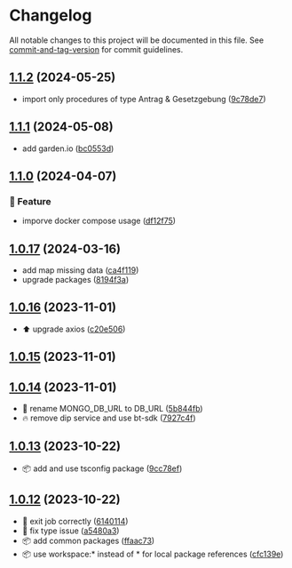 # Changelog

All notable changes to this project will be documented in this file. See [commit-and-tag-version](https://github.com/absolute-version/commit-and-tag-version) for commit guidelines.

## [1.1.2](https://github.com/demokratie-live/democracy-development/compare/crawler@v1.1.1...crawler@v1.1.2) (2024-05-25)


* import only procedures of type Antrag & Gesetzgebung ([9c78de7](https://github.com/demokratie-live/democracy-development/commit/9c78de7155ce8d29d38450c99dddcbfae2e872e2))

## [1.1.1](https://github.com/demokratie-live/democracy-development/compare/crawler@v1.1.0...crawler@v1.1.1) (2024-05-08)


* add garden.io ([bc0553d](https://github.com/demokratie-live/democracy-development/commit/bc0553d2dbae414c2d9f418dc06530bcc2ea82e7))

## [1.1.0](https://github.com/demokratie-live/democracy-development/compare/crawler@v1.0.17...crawler@v1.1.0) (2024-04-07)


### 🚀 Feature

* imporve docker compose usage ([df12f75](https://github.com/demokratie-live/democracy-development/commit/df12f751199dc85ac0ca7d9425d09faf3af836ea))

## [1.0.17](https://github.com/demokratie-live/democracy-development/compare/crawler@v1.0.16...crawler@v1.0.17) (2024-03-16)


* add map missing data ([ca4f119](https://github.com/demokratie-live/democracy-development/commit/ca4f119f966c666528479a18d19bcb735460a387))
* upgrade packages ([8194f3a](https://github.com/demokratie-live/democracy-development/commit/8194f3aa5aaaaf6757d6040978d920bd5e611105))

## [1.0.16](https://github.com/demokratie-live/democracy-development/compare/crawler@v1.0.15...crawler@v1.0.16) (2023-11-01)


* ⬆️ upgrade axios ([c20e506](https://github.com/demokratie-live/democracy-development/commit/c20e5065941172d6b4876b3927167d35d58ba38d))

## [1.0.15](https://github.com/demokratie-live/democracy-development/compare/crawler@v1.0.14...crawler@v1.0.15) (2023-11-01)

## [1.0.14](https://github.com/demokratie-live/democracy-development/compare/crawler@v1.0.13...crawler@v1.0.14) (2023-11-01)


* 🐛 rename MONGO_DB_URL to DB_URL ([5b844fb](https://github.com/demokratie-live/democracy-development/commit/5b844fb2e2ad2617e3a235b6fd66fdf2d17abe2e))
* 🔥 remove dip service and use bt-sdk ([7927c4f](https://github.com/demokratie-live/democracy-development/commit/7927c4f4205ce7bc03e407ac5f36192117166fd2))

## [1.0.13](https://github.com/demokratie-live/democracy-development/compare/crawler@v1.0.12...crawler@v1.0.13) (2023-10-22)


* 📦️ add and use tsconfig package ([9cc78ef](https://github.com/demokratie-live/democracy-development/commit/9cc78efa450817dbbb6317bcda49faca66a91c28))

## [1.0.12](https://github.com/demokratie-live/democracy-development/compare/crawler@v1.0.10...crawler@v1.0.12) (2023-10-22)


* 🐛 exit job correctly ([6140114](https://github.com/demokratie-live/democracy-development/commit/6140114dcc6b31e5e2525d0cb8fcc684f1e28299))
* 🐛 fix type issue ([a5480a3](https://github.com/demokratie-live/democracy-development/commit/a5480a3308eac7712903712b2ced4246977e6734))
* 📦️ add common packages ([ffaac73](https://github.com/demokratie-live/democracy-development/commit/ffaac738ab8bd2376bdc6f792c741a51df253002))
* 📦️ use workspace:* instead of * for local package references ([cfc139e](https://github.com/demokratie-live/democracy-development/commit/cfc139e62c56dcd67c363d45227bb7675acb863a))
